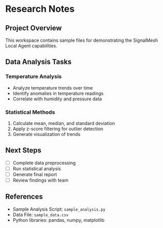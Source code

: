 # Research Notes

## Project Overview

This workspace contains sample files for demonstrating the SignalMesh Local Agent capabilities.

## Data Analysis Tasks

### Temperature Analysis

- Analyze temperature trends over time
- Identify anomalies in temperature readings
- Correlate with humidity and pressure data

### Statistical Methods

1. Calculate mean, median, and standard deviation
2. Apply z-score filtering for outlier detection
3. Generate visualization of trends

## Next Steps

- [ ] Complete data preprocessing
- [ ] Run statistical analysis
- [ ] Generate final report
- [ ] Review findings with team

## References

- Sample Analysis Script: `sample_analysis.py`
- Data File: `sample_data.csv`
- Python libraries: pandas, numpy, matplotlib
